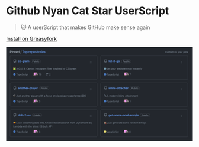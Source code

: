 # Github Nyan Cat Star UserScript

> 🐱 A userScript that makes GitHub make sense again

[Install on Greasyfork](https://greasyfork.org/en/scripts/478472-github-nyan-cat-star)

![Screenshot](./screenshot.png)
